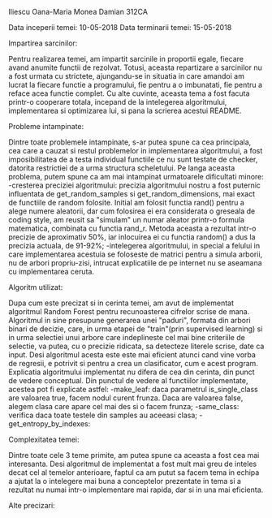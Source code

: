 Iliescu Oana-Maria
Monea Damian
312CA

Data inceperii temei: 10-05-2018
Data terminarii temei: 15-05-2018

Impartirea sarcinilor:

  Pentru realizarea temei, am impartit sarcinile in proportii egale, fiecare
avand anumite functii de rezolvat. Totusi, aceasta repartizare a sarcinilor
nu a fost urmata cu strictete, ajungandu-se in situatia in care amandoi am
lucrat la fiecare functie a programului, fie pentru a o imbunatati, fie pentru
a reface acea functie complet. Cu alte cuvinte, aceasta tema a fost facuta
printr-o cooperare totala, incepand de la intelegerea algoritmului,
implementarea si optimizarea lui, si pana la scrierea acestui README.

Probleme intampinate:

  Dintre toate problemele intampinate, s-ar putea spune ca cea principala, cea
care a cauzat si restul problemelor in implementarea algoritmului, a fost
imposibilitatea de a testa individual functiile ce nu sunt testate de checker,
datorita restrictiei de a urma structura scheletului.
  Pe langa aceasta problema, putem spune ca am mai intampinat urmatoarele
dificultati minore:
    -cresterea preciziei algoritmului: precizia algoritmului nostru a fost
    puternic influentata de get_random_samples si get_random_dimensions,
    mai exact de functiile de random folosite. Initial am folosit functia
    rand() pentru a alege numere aleatorii, dar cum folosirea ei era
    considerata o greseala de coding style, am reusit sa "simulam" un numar
    aleator printr-o formula matematica, combinata cu functia rand_r. Metoda
    aceasta a rezultat intr-o precizie de aproximativ 50%, iar inlocuirea
    ei cu functia random() a dus la precizia actuala, de 91-92%;
    -intelegerea algoritmului, in special a felului in care implementarea
    acestuia se foloseste de matrici pentru a simula arborii, nu de arbori
    propriu-zisi, intrucat explicatiile de pe internet nu se aseamana cu
    implementarea ceruta.

Algoritm utilizat:

  Dupa cum este precizat si in cerinta temei, am avut de implementat algoritmul
Random Forest pentru recunoasterea cifrelor scrise de mana. Algoritmul in sine
presupune generarea unei "paduri", formata din arbori binari de decizie, care,
in urma etapei de "train"(prin supervised learning) si in urma selectiei unui
arbore care indeplineste cel mai bine criteriile de selectie, va putea, cu o
precizie ridicata, sa detecteze literele scrise, date ca input. Desi algoritmul
acesta este este mai eficient atunci cand vine vorba de regresii, e potrivit si
pentru a crea un clasificator, cum e acest program.
  Explicatia algoritmului implementat nu difera de cea din cerinta, din punct de
vedere conceptual. Din punctul de vedere al functiilor implementate, acestea
pot fi explicate astfel:
    -make_leaf: daca parametrul is_single_class are valoarea true, facem nodul
    curent frunza. Daca are valoarea false, alegem clasa care apare cel mai des
    si o facem frunza;
    -same_class: verifica daca toate testele din samples au aceeasi clasa;
    -get_entropy_by_indexes: 

Complexitatea temei:

  Dintre toate cele 3 teme primite, am putea spune ca aceasta a fost cea mai
interesanta. Desi algoritmul de implementat a fost mult mai greu de inteles
decat cel al temelor anterioare, faptul ca am putut sa facem tema in echipa a
ajutat la o intelegere mai buna a conceptelor prezentate in tema si a rezultat
nu numai intr-o implementare mai rapida, dar si in una mai eficienta.

Alte precizari: